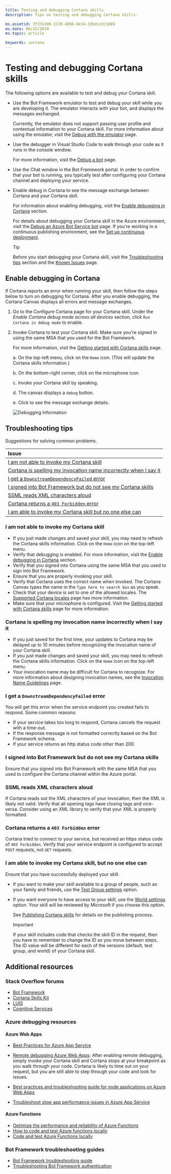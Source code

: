 ```yaml
---
title: Testing and debugging Cortana skills
description: Tips on testing and debugging Cortana skills.

ms.assetid: 3f37e309-3170-4896-8434-33bdce3c1889
ms.date: 06/25/2019
ms.topic: article

keywords: cortana
---
```


# Testing and debugging Cortana skills

The following options are available to test and debug your Cortana skill.

- Use the Bot Framework emulator to test and debug your skill while you are developing it. The emulator interacts with your bot, and displays the messages exchanged.  

    Currently, the emulator does not support passing user profile and contextual information to your Cortana skill. For more information about using the emulator, visit the [Debug with the emulator](https://docs.microsoft.com/azure/bot-service/bot-service-debug-emulator?view=azure-bot-service-4.0) page.  

- Use the debugger in Visual Studio Code to walk through your code as it runs in the console window.  

   For more information, visit the [Debug a bot](https://docs.microsoft.com/azure/bot-service/bot-service-debug-bot?view=azure-bot-service-4.0) page.  

- Use the Chat window in the Bot Framework portal. In order to confirm that your bot is running, you typically test after configuring your Cortana channel and deploying your service.

- Enable debug in Cortana to see the message exchange between Cortana and your Cortana skill.

   For information about enabling debugging, visit the [Enable debugging in Cortana](#enable-debugging-in-cortana) section.

   For details about debugging your Cortana skill in the Azure environment, visit the [Debug an Azure Bot Service bot](https://docs.microsoft.com/azure/bot-service/bot-service-debug-bot?view=azure-bot-service-4.0) page. If you're working in a continuous publishing environment, see the [Set up continuous deployment](https://docs.microsoft.com/azure/bot-service/bot-service-continuous-deployment?view=azure-bot-service-4.0).

   >[!TIP]
   >Before you start debugging your Cortana skill, visit the [Troubleshooting tips](#troubleshooting-tips) section and the [Known Issues](./known-issues.md) page.  

## Enable debugging in Cortana

If Cortana reports an error when running your skill, then follow the steps below to turn on debugging for Cortana. After you enable debugging, the Cortana Canvas displays all errors and message exchanges.  

1. Go to the Configure Cortana page for your Cortana skill. Under the *Enable Cortana debug mode across all devices* section, click `Run Cortana in debug mode`  to enable.

1. Invoke Cortana to test your Cortana skill. Make sure you're signed in using the same MSA that you used for the Bot Framework.

    For more information, visit the [Getting started with Cortana skills](get-started.md) page.

    a.  On the top-left menu, click on the `Home` icon. (This will update the Cortana skills information.)

    b.  On the bottom-right corner, click on the microphone icon.

    c.  Invoke your Cortana skill by speaking. 

    d. The canvas displays a `debug` button.

    e.  Click to see the message exchange details.  

    ![Debugging Information](../media/images/debugging-info.png)

## Troubleshooting tips

Suggestions for solving common problems.

| Issue  |  
|:---    |  
| [I am not able to invoke my Cortana skill](#i-am-not-able-to-invoke-my-cortana-skill) |  
| [Cortana is spelling my invocation name incorrectly when I say it](#cortana-is-spelling-my-invocation-name-incorrectly-when-i-say-it) |  
| [I get a `DownstreamDependencyFailed` error](#i-get-a-downstreamdependencyfailed-error) | 
| [I signed into Bot Framework but do not see my Cortana skills](#i-signed-into-bot-framework-but-do-not-see-my-cortana-skills) |  
| [SSML reads XML characters aloud](#ssml-reads-xml-characters-aloud) |  
| [Cortana returns a `403 Forbidden` error](#cortana-returns-a-403-forbidden-error) |  
| [I am able to invoke my Cortana skill but no one else can](#i-am-able-to-invoke-my-cortana-skill-but-no-one-else-can) |  

### I am not able to invoke my Cortana skill  

- If you just made changes and saved your skill, you may need to refresh the Cortana skills information. Click on the `Home` icon on the top-left menu.
- Verify that debugging is enabled. For more information, visit the [Enable debugging in Cortana](#enable-debugging-in-cortana) section.
- Verify that you signed into Cortana using the same MSA that you used to sign into Bot Framework.  
- Ensure that you are properly invoking your skill.
- Verify that Cortana uses the correct name when invoked. The Cortana Canvas types the name in the `Type here to search box` as you speak.
- Check that your device is set to one of the allowed locales. The [Supported Cortana locales](./supported-locales.md) page has more information.
- Make sure that your microphone is configured. Visit the [Getting started with Cortana skills](./get-started.md) page for more information.

### Cortana is spelling my invocation name incorrectly when I say it

- If you just saved for the first time, your updates to Cortana may be delayed up to 10 minutes before recognizing the invocation name of your Cortana skill.  
- If you just made changes and saved your skill, you may need to refresh the Cortana skills information. Click on the `Home` icon on the top-left menu.
- Your invocation name may be difficult for Cortana to recognize. For more information about designing invocation names, see the [Invocation Name Guidelines](./cortana-invocation-guidelines.md) page.  

### I get a `DownstreamDependencyFailed` error  

You will get this error when the service endpoint you created fails to respond. Some common reasons:

- If your service takes too long to respond, Cortana cancels the request with a time-out.  
- If the response message is not formatted correctly based on the Bot Framework schema.  
- If your service returns an http status code other than 200.  

### I signed into Bot Framework but do not see my Cortana skills  

Ensure that you signed into Bot Framework with the same MSA that you used to configure the Cortana channel within the Azure portal.  

### SSML reads XML characters aloud

If Cortana reads out the XML characters of your invocation, then the XML is likely not valid. Verify that all opening tags have closing tags and vice-versa. Consider using an XML library to verify that your XML is properly formatted.  

### Cortana returns a `403 Forbidden` error  

Cortana tried to connect to your service, but received an https status code of `403 Forbidden`. Verify that your service endpoint is configured to accept `POST` requests, not `GET` requests.

### I am able to invoke my Cortana skill, but no one else can  

Ensure that you have successfully deployed your skill.

- If you want to make your skill available to a group of people, such as your family and friends, use the [Test Group settings](./publish-skill.md#test-group-settings) option.  
- If you want everyone to have access to your skill, use the [World settings](./publish-skill.md#world-settings) option. Your skill will be reviewed by Microsoft if you choose this option.

    See [Publishing Cortana skills](./publish-skill.md) for details on the publishing process.

    >[!IMPORTANT]
    > If your skill includes code that checks the skill ID in the request, then you have to remember to change the ID as you move between steps. The ID value will be different for each of the versions (default, test group, and world) of your Cortana skill.  

## Additional resources

### Stack Overflow forums

- [Bot Framework](https://stackoverflow.com/questions/tagged/botframework)  
- [Cortana Skills Kit](https://stackoverflow.com/questions/tagged/cortana-skills-kit)  
- [LUIS](https://stackoverflow.com/questions/tagged/luis)  
- [Cognitive Services](https://stackoverflow.com/questions/tagged/microsoft-cognitive)  

### Azure debugging resources

#### Azure Web Apps

- [Best Practices for Azure App Service](https://docs.microsoft.com/azure/app-service-web/app-service-best-practices)  

- [Remote debugging Azure Web Apps](https://docs.microsoft.com/azure/app-service-web/web-sites-dotnet-troubleshoot-visual-studio#a-nameremotedebugaremote-debugging-web-apps): After enabling remote debugging, simply invoke your Cortana skill and Cortana stops at your breakpoint as you walk through your code. Cortana is likely to time out on your request, but you are still able to step through your code and look for issues.  
- [Best practices and troubleshooting guide for node applications on Azure Web Apps](https://docs.microsoft.com/azure/app-service-web/app-service-web-nodejs-best-practices-and-troubleshoot-guide)  
- [Troubleshoot slow app performance issues in Azure App Service](https://docs.microsoft.com/azure/app-service-web/app-service-web-troubleshoot-performance-degradation) 

#### Azure Functions  

- [Optimize the performance and reliability of Azure Functions](https://docs.microsoft.com/en-us/azure/azure-functions/functions-best-practices)  
- [How to code and test Azure functions locally](https://docs.microsoft.com/azure/azure-functions/functions-run-local)  
- [Code and test Azure Functions locally](https://docs.microsoft.com/en-us/azure/azure-functions/functions-develop-local)  

### Bot Framework troubleshooting guides  

- [Bot Framework troubleshooting guide](https://aka.ms/hsjcm9)  
- [Troubleshooting Bot Framework authentication](https://aka.ms/aei8qy)  

